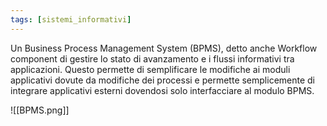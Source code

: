 ```yaml
---
tags: [sistemi_informativi]
---
```

Un Business Process Management System (BPMS), detto anche Workflow component di gestire lo stato di avanzamento e i flussi informativi tra applicazioni. Questo permette di semplificare le modifiche ai moduli applicativi dovute da modifiche dei processi e permette semplicemente di integrare applicativi esterni dovendosi solo interfacciare al modulo BPMS.

![[BPMS.png]]